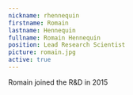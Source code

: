 ```yaml
---
nickname: rhennequin
firstname: Romain
lastname: Hennequin
fullname: Romain Hennequin
position: Lead Research Scientist
picture: romain.jpg
active: true
---
```

Romain joined the R&D in 2015